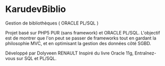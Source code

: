 KarudevBiblio
=============

Gestion de bibliothèques ( ORACLE PL/SQL )

Projet basé sur PHP5 PUR (sans framework) et ORACLE PL/SQL.
L'objectif est de montrer que l'on peut se passer de frameworks tout en gardant la philosophie MVC, et en optimisant la gestion des données côté SGBD.

Développé par Dolyveen RENAULT
Inspiré du livre  Oracle 11g, Entraînez-vous sur SQL et PL/SQL.
